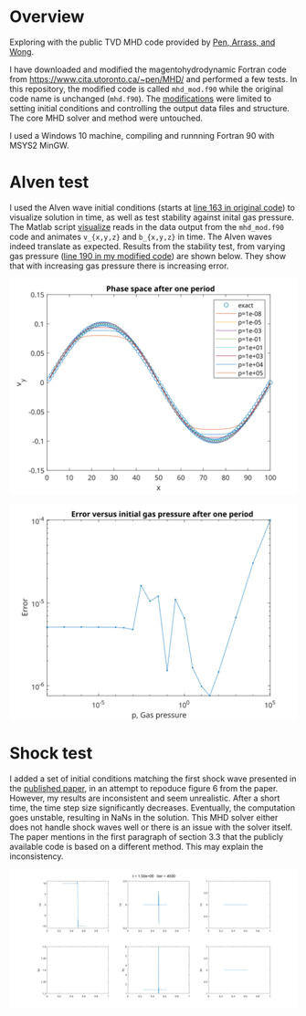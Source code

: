 # Overview

Exploring with the public TVD MHD code provided by [Pen, Arrass, and Wong](https://www.cita.utoronto.ca/~pen/MHD/).

I have downloaded and modified the magentohydrodynamic Fortran code from https://www.cita.utoronto.ca/~pen/MHD/ and performed a few tests.  In this repository, the modified code is called `mhd_mod.f90` while the original code name is unchanged (`mhd.f90`).  The [modifications](https://github.com/Ashton-Brown/TVD-MHD-by-Pen-et-al/blob/main/mhd.f90.diff) were limited to setting initial conditions and controlling the output data files and structure.  The core MHD solver and method were untouched.

I used a Windows 10 machine, compiling and runnning Fortran 90 with MSYS2 MinGW.

# Alven test

I used the Alven wave initial conditions (starts at [line 163 in original code](https://github.com/Ashton-Brown/TVD-MHD-by-Pen-et-al/blob/main/mhd.f90#L163)) to visualize solution in time, as well as test stability against inital gas pressure.  The Matlab script [visualize](https://github.com/Ashton-Brown/TVD-MHD-by-Pen-et-al/blob/main/visualize.m) reads in the data output from the `mhd_mod.f90` code and animates `v_{x,y,z}` and `b_{x,y,z}` in time.  The Alven waves indeed translate as expected.  Results from the stability test, from varying gas pressure ([line 190 in my modified code](https://github.com/Ashton-Brown/TVD-MHD-by-Pen-et-al/blob/main/mhd_mod.f90#L190)) are shown below.  They show that with increasing gas pressure there is increasing error.

![Error](https://github.com/Ashton-Brown/TVD-MHD-by-Pen-et-al/raw/main/AlvenTests/Error.svg)

![PhaseSpace](https://github.com/Ashton-Brown/TVD-MHD-by-Pen-et-al/raw/main/AlvenTests/PhaseSpace.svg)

# Shock test

I added a set of initial conditions matching the first shock wave presented in the [published paper](https://www.cita.utoronto.ca/~pen/MHD/mhdpaper.pdf), in an attempt to repoduce figure 6 from the paper.  However, my results are inconsistent and seem unrealistic.  After a short time, the time step size significantly decreases.  Eventually, the computation goes unstable, resulting in NaNs in the solution.  This MHD solver either does not handle shock waves well or there is an issue with the solver itself.  The paper mentions in the first paragraph of section 3.3 that the publicly available code is based on a different method.  This may explain the inconsistency.

![PhaseSpace](https://github.com/Ashton-Brown/TVD-MHD-by-Pen-et-al/raw/main/ShockTests/ShockFig6Issue.svg)
